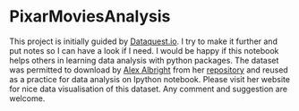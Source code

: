 # PixarMoviesAnalysis
This project is initially guided by <a href="https://www.dataquest.io/">Dataquest.io</a>. I try to make it further and put notes so I can have a look if I need. I would be happy if this notebook helps others in learning data analysis with python packages.
The dataset was permitted to download by <a href="https://thelittledataset.com/about/">Alex Albright</a> from her <a href="https://github.com/apalbright/Pixar">repository</a> and reused as a practice for data analysis on Ipython notebook. Please visit her website for nice data visualisation of this dataset.
Any comment and suggestion are welcome. 

